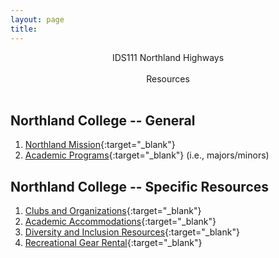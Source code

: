 ```yaml
---
layout: page
title: 
---
```


<div class="main-explain-area jumbotron">
  <p align="center">IDS111 Northland Highways<br> <br>Resources<br><br></p>
</div>

## Northland College -- General
1. [Northland Mission](https://www.northland.edu/about/#mission-vision){:target="_blank"}
1. [Academic Programs](https://www.northland.edu/academics/){:target="_blank"} (i.e., majors/minors)



## Northland College -- Specific Resources
1. [Clubs and Organizations](https://www.northland.edu/campus-life/get-involved/){:target="_blank"}
1. [Academic Accommodations](https://www.northland.edu/campus-life/services/accommodations/){:target="_blank"}
1. [Diversity and Inclusion Resources](https://www.northland.edu/campus-life/diversity-inclusion/){:target="_blank"}
1. [Recreational Gear Rental](https://www.northland.edu/campus-life/bicycles-and-gear/){:target="_blank"}
